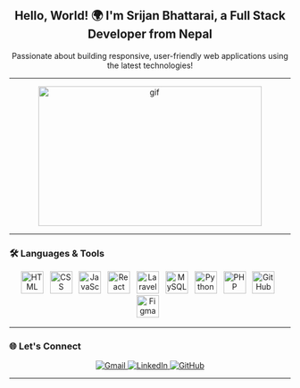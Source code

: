 <h2 align="center">Hello, World! 🌍 I'm Srijan Bhattarai, a Full Stack Developer from Nepal</h2>

<p align="center">
  Passionate about building responsive, user-friendly web applications using the latest technologies!
</p>

---

<div align="center">
  
<img src ="https://user-images.githubusercontent.com/74038190/225813708-98b745f2-7d22-48cf-9150-083f1b00d6c9.gif" width="400" height="250" alt="gif">

---

<h3 align="left">🛠️ Languages & Tools</h3>
<div align="center">
  <img src="https://cdn.jsdelivr.net/gh/devicons/devicon/icons/html5/html5-original.svg" height="40" alt="HTML" /> &nbsp;
  <img src="https://cdn.jsdelivr.net/gh/devicons/devicon/icons/css3/css3-original.svg" height="40" alt="CSS" /> &nbsp;
  <img src="https://cdn.jsdelivr.net/gh/devicons/devicon/icons/javascript/javascript-original.svg" height="40" alt="JavaScript" /> &nbsp;
  <img src="https://cdn.jsdelivr.net/gh/devicons/devicon/icons/react/react-original.svg" height="40" alt="React" /> &nbsp;
  <img src="https://cdn.jsdelivr.net/gh/devicons/devicon/icons/laravel/laravel-plain.svg" height="40" alt="Laravel" /> &nbsp;
  <img src="https://cdn.jsdelivr.net/gh/devicons/devicon/icons/mysql/mysql-original.svg" height="40" alt="MySQL" /> &nbsp;
  <img src="https://cdn.jsdelivr.net/gh/devicons/devicon/icons/python/python-original.svg" height="40" alt="Python" /> &nbsp;
  <img src="https://cdn.jsdelivr.net/gh/devicons/devicon/icons/php/php-original.svg" height="40" alt="PHP" /> &nbsp;
  <img src="https://cdn.simpleicons.org/github/181717" height="40" alt="GitHub" /> &nbsp;
  <img src="https://cdn.simpleicons.org/figma/F24E1E" height="40" alt="Figma" /> &nbsp;
</div>

---

<h3 align="left">🌐 Let's Connect</h3>
<p align="center">
  <a href="mailto:srizenbhattarai@gmail.com" target="_blank">
    <img src="https://img.shields.io/badge/Gmail-D14836?style=for-the-badge&logo=gmail&logoColor=white" alt="Gmail" />
  </a>
  <a href="https://www.linkedin.com/in/srijan-bhattarai-9a5315285/" target="_blank">
    <img src="https://img.shields.io/badge/LinkedIn-0A66C2?style=for-the-badge&logo=linkedin&logoColor=white" alt="LinkedIn" />
  </a>
  <a href="https://github.com/srijanbhattarai" target="_blank">
    <img src="https://img.shields.io/badge/GitHub-181717?style=for-the-badge&logo=github&logoColor=white" alt="GitHub" />
  </a>
</p>

---



